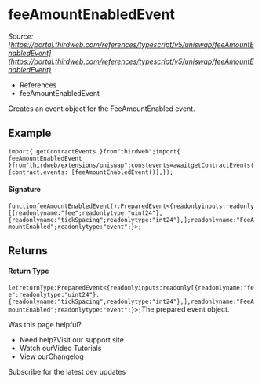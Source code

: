 # feeAmountEnabledEvent

*Source: [https://portal.thirdweb.com/references/typescript/v5/uniswap/feeAmountEnabledEvent](https://portal.thirdweb.com/references/typescript/v5/uniswap/feeAmountEnabledEvent)*

* References
* feeAmountEnabledEvent

Creates an event object for the FeeAmountEnabled event.

## Example

`import{ getContractEvents }from"thirdweb";import{ feeAmountEnabledEvent }from"thirdweb/extensions/uniswap";constevents=awaitgetContractEvents({contract,events: [feeAmountEnabledEvent()],});`
#### Signature

`functionfeeAmountEnabledEvent():PreparedEvent<{readonlyinputs:readonly[{readonlyname:"fee";readonlytype:"uint24"},{readonlyname:"tickSpacing";readonlytype:"int24"},];readonlyname:"FeeAmountEnabled";readonlytype:"event";}>;`
## Returns

#### Return Type

`letreturnType:PreparedEvent<{readonlyinputs:readonly[{readonlyname:"fee";readonlytype:"uint24"},{readonlyname:"tickSpacing";readonlytype:"int24"},];readonlyname:"FeeAmountEnabled";readonlytype:"event";}>;`The prepared event object.

Was this page helpful?

* Need help?Visit our support site
* Watch ourVideo Tutorials
* View ourChangelog

Subscribe for the latest dev updates


